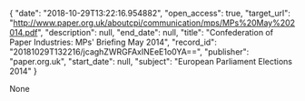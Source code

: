 {
  "date": "2018-10-29T13:22:16.954882", 
  "open_access": true, 
  "target_url": "http://www.paper.org.uk/aboutcpi/communication/mps/MPs%20May%202014.pdf", 
  "description": null, 
  "end_date": null, 
  "title": "Confederation of Paper Industries: MPs' Briefing May 2014", 
  "record_id": "20181029T132216/jcaghZWRGFAxINEeE1o0YA==", 
  "publisher": "paper.org.uk", 
  "start_date": null, 
  "subject": "European Parliament Elections 2014"
}

None